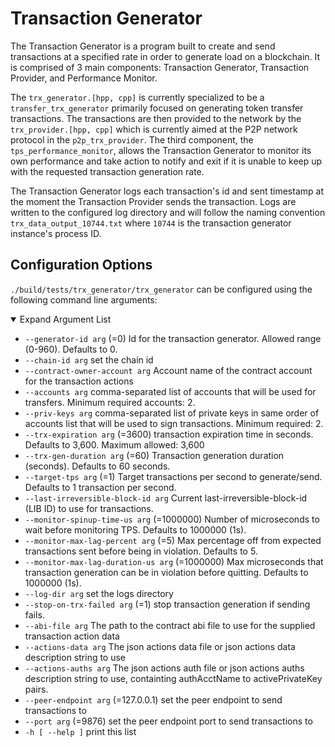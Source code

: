 # Transaction Generator

The Transaction Generator is a program built to create and send transactions at a specified rate in order to generate load on a blockchain.  It is comprised of 3 main components: Transaction Generator, Transaction Provider, and Performance Monitor.

The `trx_generator.[hpp, cpp]` is currently specialized to be a `transfer_trx_generator` primarily focused on generating token transfer transactions.  The transactions are then provided to the network by the `trx_provider.[hpp, cpp]` which is currently aimed at the P2P network protocol in the `p2p_trx_provider`.  The third component, the `tps_performance_monitor`, allows the Transaction Generator to monitor its own performance and take action to notify and exit if it is unable to keep up with the requested transaction generation rate.

The Transaction Generator logs each transaction's id and sent timestamp at the moment the Transaction Provider sends the transaction.  Logs are written to the configured log directory and will follow the naming convention `trx_data_output_10744.txt` where `10744` is the transaction generator instance's process ID.

## Configuration Options
`./build/tests/trx_generator/trx_generator` can be configured using the following command line arguments:

<details open>
    <summary>Expand Argument List</summary>

* `--generator-id arg` (=0)         Id for the transaction generator.
                                    Allowed range (0-960). Defaults to 0.
* `--chain-id arg`                  set the chain id
* `--contract-owner-account arg`    Account name of the contract account
                                    for the transaction actions
* `--accounts arg`                  comma-separated list of accounts that
                                    will be used for transfers. Minimum
                                    required accounts: 2.
* `--priv-keys arg`                 comma-separated list of private keys in
                                    same order of accounts list that will
                                    be used to sign transactions. Minimum
                                    required: 2.
* `--trx-expiration arg` (=3600)    transaction expiration time in seconds.
                                    Defaults to 3,600. Maximum allowed:
                                    3,600
* `--trx-gen-duration arg` (=60)    Transaction generation duration
                                    (seconds). Defaults to 60 seconds.
* `--target-tps arg` (=1)           Target transactions per second to
                                    generate/send. Defaults to 1
                                    transaction per second.
* `--last-irreversible-block-id arg`      Current last-irreversible-block-id (LIB
                                    ID) to use for transactions.
* `--monitor-spinup-time-us arg` (=1000000)
                                    Number of microseconds to wait before
                                    monitoring TPS. Defaults to 1000000
                                    (1s).
* `--monitor-max-lag-percent arg` (=5)    Max percentage off from expected
                                    transactions sent before being in
                                    violation. Defaults to 5.
* `--monitor-max-lag-duration-us arg` (=1000000)
                                    Max microseconds that transaction
                                    generation can be in violation before
                                    quitting. Defaults to 1000000 (1s).
* `--log-dir arg`                   set the logs directory
* `--stop-on-trx-failed arg` (=1)   stop transaction generation if sending
                                    fails.
* `--abi-file arg`                  The path to the contract abi file to
                                    use for the supplied transaction action
                                    data
* `--actions-data arg`              The json actions data file or json
                                    actions data description string to use
* `--actions-auths arg`             The json actions auth file or json
                                    actions auths description string to
                                    use, containting authAcctName to
                                    activePrivateKey pairs.
* `--peer-endpoint arg` (=127.0.0.1)      set the peer endpoint to send
                                    transactions to
* `--port arg` (=9876)              set the peer endpoint port to send
                                    transactions to
* `-h [ --help ]`                   print this list
</details>
